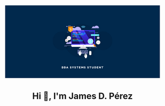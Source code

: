 ![](banner.png)

<h1 align="center"> Hi 👋, I'm James D. Pérez</h1>

<p align="center"I am a recent information systems graduate. Passionate about web development and computer science in general, willing to learn and contribute my knowledge in the industry.</p>

